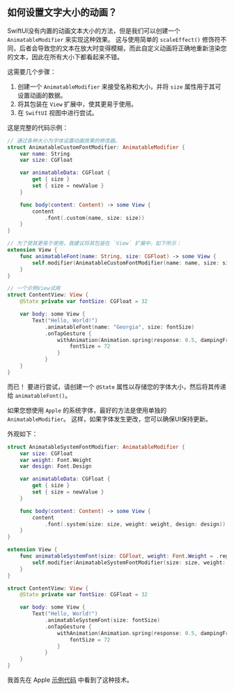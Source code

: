 如何设置文字大小的动画？
----

SwiftUI没有内置的动画文本大小的方法，但是我们可以创建一个 `AnimatableModifier` 来实现这种效果。 这与使用简单的 `scaleEffect()` 修饰符不同，后者会导致您的文本在放大时变得模糊，而此自定义动画将正确地重新渲染您的文本，因此在所有大小下都看起来不错。

这需要几个步骤：

1. 创建一个 `AnimatableModifier` 来接受名称和大小，并将 `size` 属性用于其可设置动画的数据。
2. 将其包装在 `View` 扩展中，使其更易于使用。
3. 在 `SwiftUI` 视图中进行尝试。

这是完整的代码示例：

```swift
// 通过各种大小为字体设置动画效果的修改器。
struct AnimatableCustomFontModifier: AnimatableModifier {
    var name: String
    var size: CGFloat

    var animatableData: CGFloat {
        get { size }
        set { size = newValue }
    }

    func body(content: Content) -> some View {
        content
            .font(.custom(name, size: size))
    }
}

// 为了使其更易于使用，我建议将其包装在 `View` 扩展中，如下所示：
extension View {
    func animatableFont(name: String, size: CGFloat) -> some View {
        self.modifier(AnimatableCustomFontModifier(name: name, size: size))
    }
}

// 一个示例View试用
struct ContentView: View {
    @State private var fontSize: CGFloat = 32

    var body: some View {
        Text("Hello, World!")
            .animatableFont(name: "Georgia", size: fontSize)
            .onTapGesture {
                withAnimation(Animation.spring(response: 0.5, dampingFraction: 0.5, blendDuration: 1).repeatForever()) {
                    fontSize = 72
                }
            }
    }
}
```

而已！ 要进行尝试，请创建一个 `@State` 属性以存储您的字体大小，然后将其传递给 `animatableFont()`。

如果您想使用 `Apple` 的系统字体，最好的方法是使用单独的 `AnimatableModifier`。 这样，如果字体发生更改，您可以确保UI保持更新。

外观如下：

```swift
struct AnimatableSystemFontModifier: AnimatableModifier {
    var size: CGFloat
    var weight: Font.Weight
    var design: Font.Design

    var animatableData: CGFloat {
        get { size }
        set { size = newValue }
    }

    func body(content: Content) -> some View {
        content
            .font(.system(size: size, weight: weight, design: design))
    }
}

extension View {
    func animatableSystemFont(size: CGFloat, weight: Font.Weight = .regular, design: Font.Design = .default) -> some View {
        self.modifier(AnimatableSystemFontModifier(size: size, weight: weight, design: design))
    }
}

struct ContentView: View {
    @State private var fontSize: CGFloat = 32

    var body: some View {
        Text("Hello, World!")
            .animatableSystemFont(size: fontSize)
            .onTapGesture {
                withAnimation(Animation.spring(response: 0.5, dampingFraction: 0.5, blendDuration: 1).repeatForever()) {
                    fontSize = 72
                }
            }
    }
}

```

我首先在 Apple [示例代码](https://developer.apple.com/documentation/swiftui/fruta_building_a_feature-rich_app_with_swiftui) 中看到了这种技术。